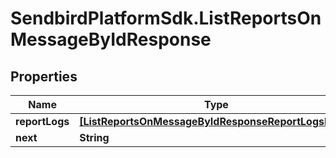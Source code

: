 # SendbirdPlatformSdk.ListReportsOnMessageByIdResponse

## Properties

Name | Type | Description | Notes
------------ | ------------- | ------------- | -------------
**reportLogs** | [**[ListReportsOnMessageByIdResponseReportLogsInner]**](ListReportsOnMessageByIdResponseReportLogsInner.md) |  | [optional] 
**next** | **String** |  | [optional] 


